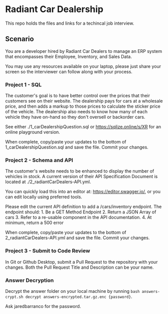 # Radiant Car Dealership
This repo holds the files and links for a techincal job interview.

## Scenario
You are a developer hired by Radiant Car Dealers to manage an ERP system that encompasses their Employee, Inventory, and Sales Data.

You may use any resources available on your laptop, please just share your screen so the interviewer can follow along with your process.

### Project 1 - SQL
The customer's goal is to have better control over the prices that their customers see on their website. The dealership pays for cars at a wholesale price, and then adds a markup to those prices to calculate the sticker price of the vehicle. The dealership also needs to know how many of each vehicle they have on-hand so they don't oversell or backorder cars.

See either ./1_carDealershipQuestion.sql or https://sqlize.online/s/XR for an online playground version.


When complete, copy/paste your updates to the bottom of 1_carDealershipQuestion.sql and save the file. Commit your changes.

### Project 2 - Schema and API
The customer's website needs to be enhanced to display the number of vehicles in stock. A current version of their API Specification Document is located at ./2_radiantCarDealers-API.yml.

You can quickly load this into an editor at: https://editor.swagger.io/, or you can edit locally using preferred tools.

Please edit the current API definition to add a /cars/inventory endpoint. The endpoint should:
    1. Be a GET Method Endpoint
    2. Return a JSON Array of cars
    3. Refer to a re-usable component in the API documentation.
    4. At minimum, return a 500 error


When complete, copy/paste your updates to the bottom of 2_radiantCarDealers-API.yml and save the file. Commit your changes.

### Project 3 - Submit to Code Review
In Git or Github Desktop, submit a Pull Request to the repository with your changes. Both the Pull Request Title and Description can be your name.

### Answer Decryption
Decrypt the answer folder on your local machine by running `bash answers-crypt.sh decrypt answers-encrypted.tar.gz.enc {password}`.

Ask jaredbarranco for the password.